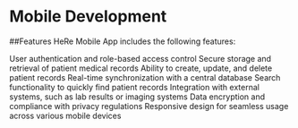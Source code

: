 # Mobile Development

##Features
HeRe Mobile App includes the following features:

User authentication and role-based access control
Secure storage and retrieval of patient medical records
Ability to create, update, and delete patient records
Real-time synchronization with a central database
Search functionality to quickly find patient records
Integration with external systems, such as lab results or imaging systems
Data encryption and compliance with privacy regulations
Responsive design for seamless usage across various mobile devices
